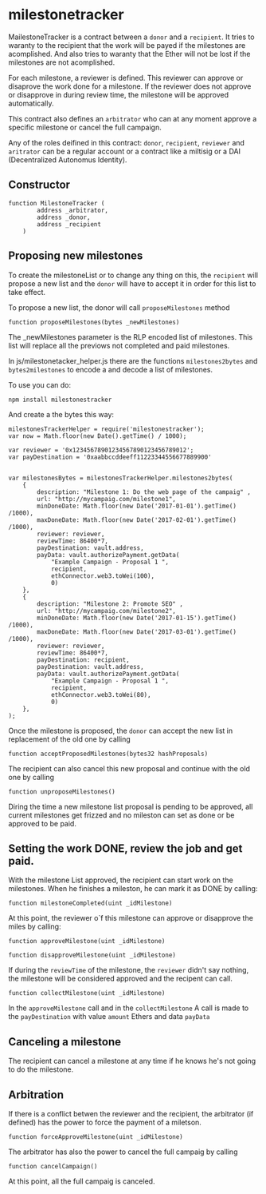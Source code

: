 # milestonetracker

MailestoneTracker  is a contract between a `donor` and a `recipient`. It tries
to waranty to the recipient that the work will be payed if the milestones are
acomplished. And also tries to waranty that the Ether will not be lost if the
milestones are not acomplished.

For each milestone, a reviewer is defined. This reviewer can approve or
disaprove the work done for a milestone. If the reviewer does not approve or
disapprove in during review time, the milestone will be approved automatically.

This contract also defines an `arbitrator` who can at any moment approve a
specific milestone or cancel the full campaign.

Any of the roles deifined in this contract: `donor`, `recipient`, `reviewer`
and `aritrator` can be a regular account or a contract like a miltisig or a DAI
(Decentralized Autonomus Identity).


## Constructor

    function MilestoneTracker (
            address _arbitrator,
            address _donor,
            address _recipient
        )

## Proposing new milestones

To create the milestoneList or to change any thing on this, the `recipient` will
propose a new list and the `donor` will have to accept it in order for this list
to take effect.

To propose a new list, the donor will call `proposeMilestones` method

    function proposeMilestones(bytes _newMilestones)

The _newMilestones parameter is the RLP encoded list of milestones. This list
will replace all the previows not completed and paid milestones.

In js/milestonetacker_helper.js there are the functions `milestones2bytes` and
`bytes2milestones` to encode a and decode a list of milestones.

To use you can do:

    npm install milestonestracker

And create a the bytes this way:


    milestonesTrackerHelper = require('milestonestracker');
    var now = Math.floor(new Date().getTime() / 1000);

    var reviewer = '0x12345678901234567890123456789012';
    var payDestination = '0xaabbccddeeff11223344556677889900'


    var milestonesBytes = milestonesTrackerHelper.milestones2bytes(
        {
            description: "Milestone 1: Do the web page of the campaig" ,
            url: "http://mycampaig.com/milestone1",
            minDoneDate: Math.floor(new Date('2017-01-01').getTime() /1000),
            maxDoneDate: Math.floor(new Date('2017-02-01').getTime() /1000),
            reviewer: reviewer,
            reviewTime: 86400*7,
            payDestination: vault.address,
            payData: vault.authorizePayment.getData(
                "Example Campaign - Proposal 1 ",
                recipient,
                ethConnector.web3.toWei(100),
                0)
        },
        {
            description: "Milestone 2: Promote SEO" ,
            url: "http://mycampaig.com/milestone2",
            minDoneDate: Math.floor(new Date('2017-01-15').getTime() /1000),
            maxDoneDate: Math.floor(new Date('2017-03-01').getTime() /1000),
            reviewer: reviewer,
            reviewTime: 86400*7,
            payDestination: recipient,
            payDestination: vault.address,
            payData: vault.authorizePayment.getData(
                "Example Campaign - Proposal 1 ",
                recipient,
                ethConnector.web3.toWei(80),
                0)
        },
    );

Once the milestone is proposed, the `donor` can accept the new list in
replacement of the old one by calling

    function acceptProposedMilestones(bytes32 hashProposals)

The recipient can also cancel this new proposal and continue with the old one
by calling

    function unproposeMilestones()

Diring the time a new milestone list proposal is pending to be approved, all
current milestones get frizzed and no mileston can set as done or be approved to
be paid.

## Setting the work DONE, review the job and get paid.

With the milestone List approved, the recipient can start work on the milestones.
When he finishes a mileston, he can mark it as DONE by calling:

    function milestoneCompleted(uint _idMilestone)

At this point, the reviewer o`f this milestone can approve or disapprove the
miles by calling:

    function approveMilestone(uint _idMilestone)

    function disapproveMilestone(uint _idMilestone)

If during the `reviewTime` of the milestone, the `reviewer` didn't say nothing,
the milestone will be considered approved and the recipent can call.

    function collectMilestone(uint _idMilestone)

In the `approveMilestone` call and in the `collectMilestone` A call is made
to the `payDestination` with value `amount` Ethers and data `payData`

## Canceling a milestone

The recipient can cancel a milestone at any time if he knows he's not going to
do the milestone.

## Arbitration

If there is a conflict betwen the reviewer and the recipient, the arbitrator (if
defined) has the power to force the payment of a miletson.

    function forceApproveMilestone(uint _idMilestone)

The arbitrator has also the power to cancel the full campaig by calling

    function cancelCampaign()

At this point, all the full campaig is canceled.


